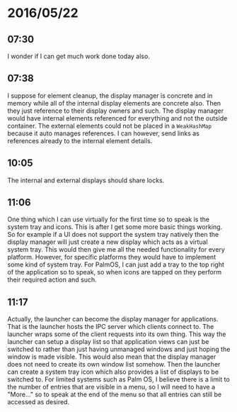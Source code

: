 # 2016/05/22

## 07:30

I wonder if I can get much work done today also.

## 07:38

I suppose for element cleanup, the display manager is concrete and in memory
while all of the internal display elements are concrete also. Then they just
reference to their display owners and such. The display manager would have
internal elements referenced for everything and not the outside container. The
external elements could not be placed in a `WeakHashMap` because it auto
manages references. I can however, send links as references already to the
internal element details.

## 10:05

The internal and external displays should share locks.

## 11:06

One thing which I can use virtually for the first time so to speak is the
system tray and icons. This is after I get some more basic things working. So
for example if a UI does not support the system tray natively then the
display manager will just create a new display which acts as a virtual
system tray. This would then give me all the needed functionality for every
platform. However, for specific platforms they would have to implement some
kind of system tray. For PalmOS, I can just add a tray to the top right of
the application so to speak, so when icons are tapped on they perform their
required action and such.

## 11:17

Actually, the launcher can become the display manager for applications. That is
the launcher hosts the IPC server which clients connect to. The launcher wraps
some of the client requests into its own thing. This way the launcher can setup
a display list so that application views can just be switched to rather than
just having unmanaged windows and just hoping the window is made visible. This
would also mean that the display manager does not need to create its own
window list somehow. Then the launcher can create a system tray icon which
also provides a list of displays to be switched to. For limited systems such
as Palm OS, I believe there is a limit to the number of entries that are
visible in a menu, so I will need to have a "More..." so to speak at the end
of the menu so that all entries can still be accessed as desired.

